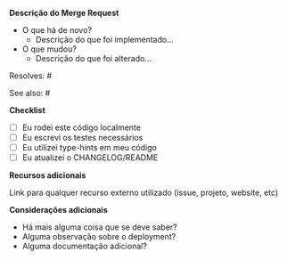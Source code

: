 **Descrição do Merge Request**

- O que há de novo?
  - Descrição do que foi implementado...
- O que mudou?
  - Descrição do que foi alterado...

Resolves: #

See also: #

**Checklist**

- [ ] Eu rodei este código localmente
- [ ] Eu escrevi os testes necessários
- [ ] Eu utilizei type-hints em meu código
- [ ] Eu atualizei o CHANGELOG/README

**Recursos adicionais**

Link para qualquer recurso externo utilizado (issue, projeto, website, etc)

**Considerações adicionais**

- Há mais alguma coisa que se deve saber?
- Alguma observação sobre o deployment?
- Alguma documentação adicional?
